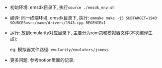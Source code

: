 * 初始环境: emsdk目录下, 执行`source ./emsdk_env.sh`

* 编译: 同一终端环境, emsdk目录下, 执行: `emmake make -j5 SUBTARGET=1943 SOURCES=src/mame/drivers/1943.cpp REGENIE=1` 

* 运行: 放到emularity对应目录下, 主要分为rom包和模拟器文件(本次编译生成):

  eg. 模拟器文件路径: `emularity/emulators/jsmess`

* 更多问题, 参考notion里面的记录;
